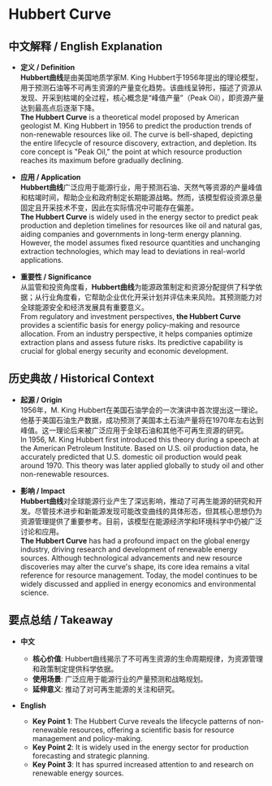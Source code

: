 # Hubbert Curve

## 中文解释 / English Explanation

* **定义 / Definition**  
  **Hubbert曲线**是由美国地质学家M. King Hubbert于1956年提出的理论模型，用于预测石油等不可再生资源的产量变化趋势。该曲线呈钟形，描述了资源从发现、开采到枯竭的全过程，核心概念是“峰值产量”（Peak Oil），即资源产量达到最高点后逐渐下降。  
  **The Hubbert Curve** is a theoretical model proposed by American geologist M. King Hubbert in 1956 to predict the production trends of non-renewable resources like oil. The curve is bell-shaped, depicting the entire lifecycle of resource discovery, extraction, and depletion. Its core concept is "Peak Oil," the point at which resource production reaches its maximum before gradually declining.

* **应用 / Application**  
  **Hubbert曲线**广泛应用于能源行业，用于预测石油、天然气等资源的产量峰值和枯竭时间，帮助企业和政府制定长期能源战略。然而，该模型假设资源总量固定且开采技术不变，因此在实际情况中可能存在偏差。  
  **The Hubbert Curve** is widely used in the energy sector to predict peak production and depletion timelines for resources like oil and natural gas, aiding companies and governments in long-term energy planning. However, the model assumes fixed resource quantities and unchanging extraction technologies, which may lead to deviations in real-world applications.

* **重要性 / Significance**  
  从监管和投资角度看，**Hubbert曲线**为能源政策制定和资源分配提供了科学依据；从行业角度看，它帮助企业优化开采计划并评估未来风险。其预测能力对全球能源安全和经济发展具有重要意义。  
  From regulatory and investment perspectives, **the Hubbert Curve** provides a scientific basis for energy policy-making and resource allocation. From an industry perspective, it helps companies optimize extraction plans and assess future risks. Its predictive capability is crucial for global energy security and economic development.

## 历史典故 / Historical Context

* **起源 / Origin**  
  1956年，M. King Hubbert在美国石油学会的一次演讲中首次提出这一理论。他基于美国石油生产数据，成功预测了美国本土石油产量将在1970年左右达到峰值。这一理论后来被广泛应用于全球石油和其他不可再生资源的研究。  
  In 1956, M. King Hubbert first introduced this theory during a speech at the American Petroleum Institute. Based on U.S. oil production data, he accurately predicted that U.S. domestic oil production would peak around 1970. This theory was later applied globally to study oil and other non-renewable resources.

* **影响 / Impact**  
  **Hubbert曲线**对全球能源行业产生了深远影响，推动了可再生能源的研究和开发。尽管技术进步和新能源发现可能改变曲线的具体形态，但其核心思想仍为资源管理提供了重要参考。目前，该模型在能源经济学和环境科学中仍被广泛讨论和应用。  
  **The Hubbert Curve** has had a profound impact on the global energy industry, driving research and development of renewable energy sources. Although technological advancements and new resource discoveries may alter the curve's shape, its core idea remains a vital reference for resource management. Today, the model continues to be widely discussed and applied in energy economics and environmental science.

## 要点总结 / Takeaway

* **中文**  
  - **核心价值**: Hubbert曲线揭示了不可再生资源的生命周期规律，为资源管理和政策制定提供科学依据。  
  - **使用场景**: 广泛应用于能源行业的产量预测和战略规划。  
  - **延伸意义**: 推动了对可再生能源的关注和研究。

* **English**  
  - **Key Point 1**: The Hubbert Curve reveals the lifecycle patterns of non-renewable resources, offering a scientific basis for resource management and policy-making.  
  - **Key Point 2**: It is widely used in the energy sector for production forecasting and strategic planning.  
  - **Key Point 3**: It has spurred increased attention to and research on renewable energy sources.